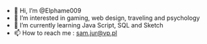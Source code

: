 - 👋 Hi, I’m @Elphame009
- 👀 I’m interested in gaming, web design, traveling and psychology
- 🌱 I’m currently learning Java Script, SQL and Sketch
- 📫 How to reach me : sam.jur@vp.pl

<!---
Elphame009/Elphame009 is a ✨ special ✨ repository because its `README.md` (this file) appears on your GitHub profile.
You can click the Preview link to take a look at your changes.
--->
